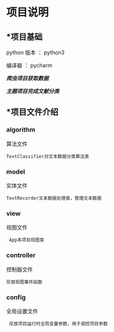 # 项目说明

## *项目基础
python 版本 ： python3

编译器 ： pycharm

***爬虫项目获取数据***

***主题项目完成文献分类***




## *项目文件介绍

### algorithm
算法文件

    TextClassifier对文本数据分类算法类

### model
实体文件

    TextRecorder文本数据处理类，管理文本数据


### view
视图文件

     App本项目视图类
   

### controller
控制器文件

    存放视图事件函数
    
### config
全局设置文件

     存放项目运行时全局变量参数，用于调控项目参数
    

